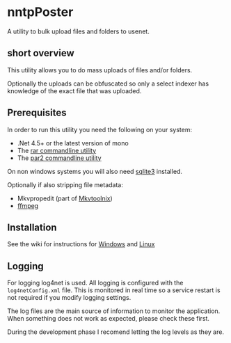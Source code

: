 # nntpPoster
A utility to bulk upload files and folders to usenet.

## short overview
This utility allows you to do mass uploads of files and/or folders.

Optionally the uploads can be obfuscated so only a select indexer has knowledge of the exact file that was uploaded.

## Prerequisites

In order to run this utility you need the following on your system:

* .Net 4.5+ or the latest version of mono
* The [rar commandline utility](http://www.rarlab.com/download.htm)
* The [par2 commandline utility](https://github.com/Parchive/par2cmdline/)

On non windows systems you will also need [sqlite3](https://www.sqlite.org/) installed.

Optionally if also stripping file metadata:
* Mkvpropedit (part of [Mkvtoolnix](https://www.bunkus.org/videotools/mkvtoolnix/))
* [ffmpeg](https://www.ffmpeg.org/)

## Installation

See the wiki for instructions for [Windows](https://github.com/boranblok/nntpPoster/wiki/Installation-on-Windows) and [Linux](https://github.com/boranblok/nntpPoster/wiki/Installation-on-Linux)

## Logging

For logging log4net is used. All logging is configured with the `log4netConfig.xml` file. This is monitored in real time so a service restart is not required if you modify logging settings.

The log files are the main source of information to monitor the application. When something does not work as expected, please check these first.

During the development phase I recomend letting the log levels as they are.
